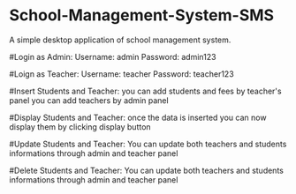 # School-Management-System-SMS
A simple desktop application of school management system.

#Login as Admin:
Username: admin
Password: admin123

#Loign as Teacher:
Username: teacher
Password: teacher123

#Insert Students and Teacher:
you can add students and fees by teacher's panel 
you can add teachers by admin panel

#Display Students and Teacher:
once the data is inserted you can now display them by clicking display button

#Update Students and Teacher:
You can update both teachers and students informations through admin and teacher panel 

#Delete Students and Teacher:
You can update both teachers and students informations through admin and teacher panel
